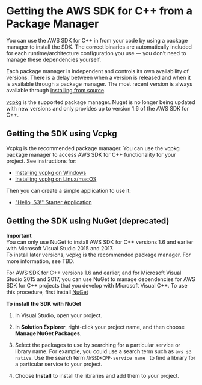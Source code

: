 # Getting the AWS SDK for C\+\+ from a Package Manager<a name="sdk-from-pm"></a>

You can use the AWS SDK for C\+\+ in from your code by using a package manager to install the SDK\. The correct binaries are automatically included for each runtime/architecture configuration you use — you don’t need to manage these dependencies yourself\. 

Each package manager is independent and controls its own availability of versions\. There is a delay between when a version is released and when it is available through a package manager\. The most recent version is always available through [installing from source](sdk-from-source.md)\.

[vcpkg](https://github.com/Microsoft/vcpkg) is the supported package manager\. Nuget is no longer being updated with new versions and only provides up to version 1\.6 of the AWS SDK for C\+\+\.

## Getting the SDK using Vcpkg<a name="sdk-from-pm-vcpkg"></a>

Vcpkg is the recommended package manager\. You can use the vcpkg package manager to access AWS SDK for C\+\+ functionality for your project\. See instructions for:
+ [Installing vcpkg on Windows](setup-windows-vcpkg.md)
+ [Installing vcpkg on Linux/macOS](setup-linux-vcpkg.md)

Then you can create a simple application to use it:
+ ["Hello, S3\!" Starter Application](build-vcpkg.md)

## Getting the SDK using NuGet \(deprecated\)<a name="setupwin-with-nuget"></a>

**Important**  
You can only use NuGet to install AWS SDK for C\+\+ versions 1\.6 and earlier with Microsoft Visual Studio 2015 and 2017\.   
To install later versions, vcpkg is the recommended package manager\. For more information, see TBD\.

For AWS SDK for C\+\+ versions 1\.6 and earlier, and for Microsoft Visual Studio 2015 and 2017, you can use NuGet to manage dependencies for AWS SDK for C\+\+ projects that you develop with Microsoft Visual C\+\+\. To use this procedure, first install [NuGet](https://www.nuget.org/)

**To install the SDK with NuGet**

1. In Visual Studio, open your project\.

1. In **Solution Explorer**, right\-click your project name, and then choose **Manage NuGet Packages**\.

1. Select the packages to use by searching for a particular service or library name\. For example, you could use a search term such as `aws s3 native`\. Use the search term `AWSSDKCPP-service name ` to find a library for a particular service to your project\.

1. Choose **Install** to install the libraries and add them to your project\.